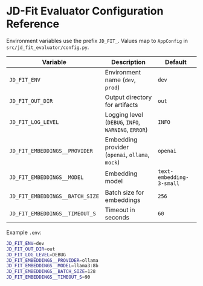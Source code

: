 # JD-Fit Evaluator Configuration Reference

Environment variables use the prefix `JD_FIT_`. Values map to `AppConfig` in `src/jd_fit_evaluator/config.py`.

| Variable | Description | Default |
|----------|-------------|---------|
| `JD_FIT_ENV` | Environment name (`dev`, `prod`) | `dev` |
| `JD_FIT_OUT_DIR` | Output directory for artifacts | `out` |
| `JD_FIT_LOG_LEVEL` | Logging level (`DEBUG`, `INFO`, `WARNING`, `ERROR`) | `INFO` |
| `JD_FIT_EMBEDDINGS__PROVIDER` | Embedding provider (`openai`, `ollama`, `mock`) | `openai` |
| `JD_FIT_EMBEDDINGS__MODEL` | Embedding model | `text-embedding-3-small` |
| `JD_FIT_EMBEDDINGS__BATCH_SIZE` | Batch size for embeddings | `256` |
| `JD_FIT_EMBEDDINGS__TIMEOUT_S` | Timeout in seconds | `60` |

Example `.env`:

```bash
JD_FIT_ENV=dev
JD_FIT_OUT_DIR=out
JD_FIT_LOG_LEVEL=DEBUG
JD_FIT_EMBEDDINGS__PROVIDER=ollama
JD_FIT_EMBEDDINGS__MODEL=llama3:8b
JD_FIT_EMBEDDINGS__BATCH_SIZE=128
JD_FIT_EMBEDDINGS__TIMEOUT_S=90
```
